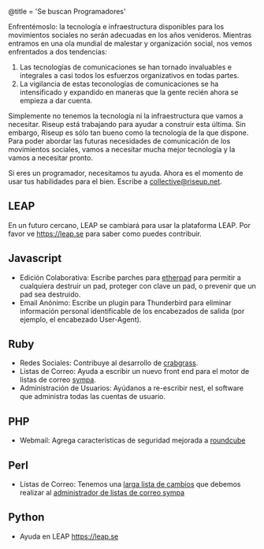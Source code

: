 @title = 'Se buscan Programadores'

Enfrentémoslo: la tecnología e infraestructura disponibles para los movimientos sociales no serán adecuadas en los años venideros. Mientras entramos en una ola mundial de malestar y organización social, nos vemos enfrentados a dos tendencias:

1. Las tecnologías de comunicaciones se han tornado invaluables e integrales a casi todos los esfuerzos organizativos en todas partes.
1. La vigilancia de estas teconologías de comunicaciones se ha intensificado y expandido en maneras que la gente recién ahora se empieza a dar cuenta.

Simplemente no tenemos la tecnología ni la infraestructura que vamos a necesitar. Riseup está trabajando para ayudar a construir esta última. Sin embargo, Riseup es sólo tan bueno como la tecnología de la que dispone. Para poder abordar las futuras necesidades de comunicación de los movimientos sociales, vamos a necesitar mucha mejor tecnología y la vamos a necesitar pronto.

Si eres un programador, necesitamos tu ayuda. Ahora es el momento de usar tus habilidades para el bien. Escribe a collective@riseup.net.

## LEAP

En un futuro cercano, LEAP se cambiará para usar la plataforma LEAP. Por favor ve https://leap.se para saber como puedes contribuir.

## Javascript

* Edición Colaborativa: Escribe parches para [etherpad](https://etherpad.org) para permitir a cualquiera destruir un pad, proteger con clave un pad, o prevenir que un pad sea destruido.
* Email Anónimo: Escribe un plugin para Thunderbird para eliminar información personal identificable de los encabezados de salida (por ejemplo, el encabezado User-Agent).

## Ruby

* Redes Sociales: Contribuye al desarrollo de [crabgrass](https://0xacab.org/liberate/crabgrass).
* Listas de Correo: Ayuda a escribir un nuevo front end para el motor de listas de correo [sympa](https://www.sympa.org).
* Administración de Usuarios: Ayúdanos a re-escribir nest, el software que administra todas las cuentas de usuario.

## PHP

* Webmail: Agrega características de seguridad mejorada a [roundcube](https://roundcube.net.)

## Perl

* Listas de Correo: Tenemos una [larga lista de cambios](https://labs.riseup.net/code/projects/sympa/issues) que debemos realizar al [administrador de listas de correo sympa](https://www.sympa.org.)

## Python

* Ayuda en LEAP https://leap.se
